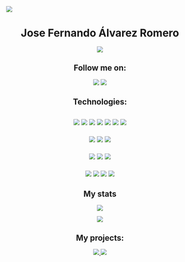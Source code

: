 
<img src="https://img.shields.io/github/followers/joseferalvarez?label=Followers&style=social">
<h1 align="center">Jose Fernando Álvarez Romero</h1>

<p align="center"><img align="center" src="https://readme-typing-svg.herokuapp.com/?font=Jetbrains&color=ffffff&background=0D1117&center=true&vCenter=true&lines=Full-Stack+Developer" style="max-with">
</p>

<h2 align="center">Follow me on:</h2>
<p align="center">
<p align="center">
  <a href="https://www.linkedin.com/in/jose-fernando-alvarez/"><img src="https://img.shields.io/badge/-LinkedIn-0D1117?style=for-the-badge&logo=linkedin&logoColor=ffffff"></a>
  <a href="https://www.instagram.com/josefer_alvarez" target="_blank"><img src="https://img.shields.io/badge/-Instagram-0D1117?style=for-the-badge&logo=instagram&logoColor=ffffff"></a>
</p>

<h2 align="center">Technologies: <h2>

<p align="center">
<a href="#"><img src="https://img.shields.io/badge/-HTML5-0D1117?style=for-the-badge&logo=html5&logoColor=ffffff"></a>
<img src="https://img.shields.io/badge/-CSS3-0D1117?style=for-the-badge&logo=css3&logoColor=ffffff">
<img src="https://img.shields.io/badge/-javascript-0D1117?style=for-the-badge&logo=javascript&logoColor=ffffff">
<img src="https://img.shields.io/badge/-nodejs-0D1117?style=for-the-badge&logo=node.js&logoColor=ffffff">
<img src="https://img.shields.io/badge/-vue-0D1117?style=for-the-badge&logo=vue.js&logoColor=ffffff">
<img src="https://img.shields.io/badge/-react-0D1117?style=for-the-badge&logo=react&logoColor=ffffff">
<img src="https://img.shields.io/badge/-sass-0D1117?style=for-the-badge&logo=sass&logoColor=ffffff">
</p>

<p align="center">
<img src="https://img.shields.io/badge/-firebase-0D1117?style=for-the-badge&logo=firebase&logoColor=ffffff">
<img src="https://img.shields.io/badge/-oracle-0D1117?style=for-the-badge&logo=oracle&logoColor=ffffff">
<img src="https://img.shields.io/badge/-sqlite-0D1117?style=for-the-badge&logo=sqlite&logoColor=ffffff">
</p>

<p align="center">
<img src="https://img.shields.io/badge/-git-0D1117?style=for-the-badge&logo=git&logoColor=ffffff">
<img src="https://img.shields.io/badge/-netlify-0D1117?style=for-the-badge&logo=netlify&logoColor=ffffff">
<img src="https://img.shields.io/badge/-bash-0D1117?style=for-the-badge&logo=gnubash&logoColor=ffffff">
</p>
<p align="center">
<img src="https://img.shields.io/badge/-windows-0D1117?style=for-the-badge&logo=windows11&logoColor=ffffff">
<img src="https://img.shields.io/badge/-arch-0D1117?style=for-the-badge&logo=archlinux&logoColor=ffffff">
<img src="https://img.shields.io/badge/-kali-0D1117?style=for-the-badge&logo=kalilinux&logoColor=ffffff">
<img src="https://img.shields.io/badge/-android-0D1117?style=for-the-badge&logo=android&logoColor=ffffff">
</p>

<h2 align="center">My stats</h2>
<p align="center"><img src="https://github-readme-stats.vercel.app/api?username=joseferalvarez&include_all_commits=true&count_private=true&show_icons=true&line_height=20&&&title_color=ffffff&icon_color=ffffff&text_color=ffffff&bg_color=0D1117">
</p>
<p align="center">
<img src="https://github-readme-stats.vercel.app/api/top-langs/?username=joseferalvarez&layout=compact&langs_count=7&theme=dark">
</p>

<h2 align="center">My projects:</h2>
<p align="center">
<a href="https://github.com/JoseFerAlvarez/oxygen-shop">
<img src="https://github-readme-stats.vercel.app/api/pin/?username=joseferalvarez&repo=oxygen-shop&bg_color=000000&title_color=ffffff&text_color=ffffff&icon_color=ffffff">
</a>
<a href="https://github.com/buscokompi/web_kompi">
<img src="https://github-readme-stats.vercel.app/api/pin/?username=buscokompi&repo=web_kompi&bg_color=000000&title_color=ffffff&text_color=ffffff&icon_color=ffffff">
</a>
</p>
